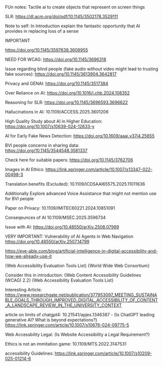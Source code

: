 FUn notes:
Tactile ai to create objects that represent on screen things

SLR: https://dl.acm.org/doi/pdf/10.1145/3502178.3529111


Note to self: 
In Introduction explain the fantastic opportunity that AI provides in replacing loss of a sense


IMPORTANT

https://doi.org/10.1145/3597638.3608955

NEED FOR WCAG:
https://doi.org/10.1145/3696318

Issue regarding blind people (fake audio without video might lead to trusting fake sources):
https://doi.org/10.1145/3613904.3642817

Privacy and GENAI:
https://doi.org/10.1145/3517384

Over Reliance on AI:
https://doi.org/10.1016/j.chb.2024.108352

Reasoning for SLR:
https://doi.org/10.1145/3696593.3696622

Hallucinations in AI:
10.1109/ACCESS.2025.3601206

High Quality Study about AI in Higher Education:
https://doi.org/10.1007/s10639-024-12633-y

AI for Early Fake News Detection:
https://doi.org/10.1609/aaai.v37i4.25655

BVI people concerns in sharing data:
https://doi.org/10.1145/3544548.3581337

Check here for suitable papers:
https://doi.org/10.1145/3762706

Images in AI Ethics:
https://link.springer.com/article/10.1007/s13347-022-00498-3

Translation benefits (Excluded):
10.1109/ICDSAAI65575.2025.11011636

Additionally Explore advanced Voice Assistance that might not mention use for BVI people

Paper on Privacy:
10.1109/IMITEC60221.2024.10851091

Conseqeunces of AI
10.1109/MSEC.2025.3596734

Issue with AI:
https://doi.org/10.48550/arXiv.2508.07989

VERY IMPORTANT: Vulnerability of AI Agents in Web Navigation
https://doi.org/10.48550/arXiv.2507.14799

https://eye-able.com/blog/artificial-intelligence-in-digital-accessibility-and-how-we-already-use-it

{Web Accessibility Evaluation Tools List}
{World Wide Web Consortium}


Consider this in introduction:
{Web Content Accessibility Guidelines (WCAG) 2.2}
{Web Accessibility Evaluation Tools List}

Interesting Article:
https://www.researchgate.net/publication/377953097_MEETING_SUSTAINABLE_GOALS_THROUGH_IMPROVED_DIGITAL_ACCESSIBILITY_OF_CONTENT_A_LANDSCAPE_REVIEW_IN_THE_UNIVERSITY_CONTEXT

article on limits of chatgpt4:
10.21541/apjes.1346387 - {Is ChatGPT leading generative AI? What is beyond expectations?}
https://link.springer.com/article/10.1007/s10676-024-09775-5

Web Accessbility Legal: {Is Website Accessibility a Legal Requirement?}

Ethics is not an immitation game:
10.1109/MTS.2022.3147531

accessibility Guidelines:
https://link.springer.com/article/10.1007/s10209-025-01214-6